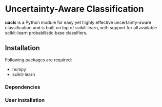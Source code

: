 # Uncertainty-Aware Classification

**uacls** is a Python module for easy yet highly effective uncertainty-aware classification and is built on top of scikit-learn, with support for all available scikit-learn probabilistic base classifiers.

## Installation 

Following packages are required:

* numpy 
* scikit-learn

### Dependencies 

### User installation
